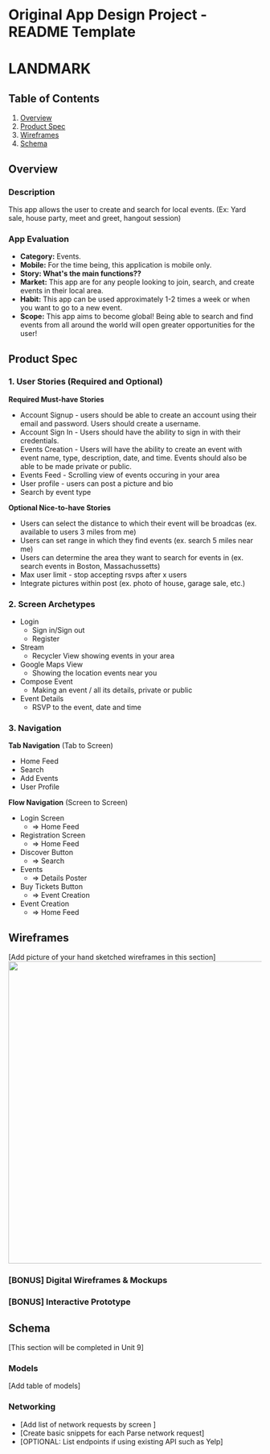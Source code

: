 Original App Design Project - README Template
===

# LANDMARK

## Table of Contents
1. [Overview](#Overview)
1. [Product Spec](#Product-Spec)
1. [Wireframes](#Wireframes)
2. [Schema](#Schema)

## Overview
### Description
This app allows the user to create and search for local events. (Ex: Yard sale, house party, meet and greet, hangout session)

### App Evaluation
- **Category:** Events.
- **Mobile:** For the time being, this application is mobile only.
- **Story: What's the main functions??**
- **Market:** This app are for any people looking to join, search, and create events in their local area.
- **Habit:** This app can be used approximately 1-2 times a week or when you want to go to a new event.
- **Scope:** This app aims to become global! Being able to search and find events from all around the world will open greater opportunities for the user!

## Product Spec

### 1. User Stories (Required and Optional)

**Required Must-have Stories**

* Account Signup - users should be able to create an account using their email and password. Users should create a username.
* Account Sign In - Users should have the ability to sign in with their credentials.
* Events Creation - Users will have the ability to create an event with event name, type, description, date, and time. Events should also be able to be made private or public.
* Events Feed - Scrolling view of events occuring in your area
* User profile - users can post a picture and bio 
* Search by event type 

**Optional Nice-to-have Stories**

* Users can select the distance to which their event will be broadcas (ex. available to users 3 miles from me)
* Users can set range in which they find events (ex. search 5 miles near me)
* Users can determine the area they want to search for events in (ex. search events in Boston, Massachussetts)
* Max user limit - stop accepting rsvps after x users
* Integrate pictures within post (ex. photo of house, garage sale, etc.)

### 2. Screen Archetypes

* Login
   * Sign in/Sign out
   * Register 
* Stream 
   * Recycler View showing events in your area
* Google Maps View
   * Showing the location events near you 
* Compose Event
   * Making an event / all its details, private or public
* Event Details
   * RSVP to the event, date and time 

### 3. Navigation

**Tab Navigation** (Tab to Screen)

* Home Feed
* Search
* Add Events 
* User Profile


**Flow Navigation** (Screen to Screen)

* Login Screen
   * => Home Feed
* Registration Screen
   * => Home Feed
* Discover Button
   * => Search
* Events
    * => Details Poster
* Buy Tickets Button
    * => Event Creation
* Event Creation
    * => Home Feed

## Wireframes
[Add picture of your hand sketched wireframes in this section]
<img src="YOUR_WIREFRAME_IMAGE_URL" width=600>

### [BONUS] Digital Wireframes & Mockups

### [BONUS] Interactive Prototype

## Schema 
[This section will be completed in Unit 9]
### Models
[Add table of models]
### Networking
- [Add list of network requests by screen ]
- [Create basic snippets for each Parse network request]
- [OPTIONAL: List endpoints if using existing API such as Yelp]